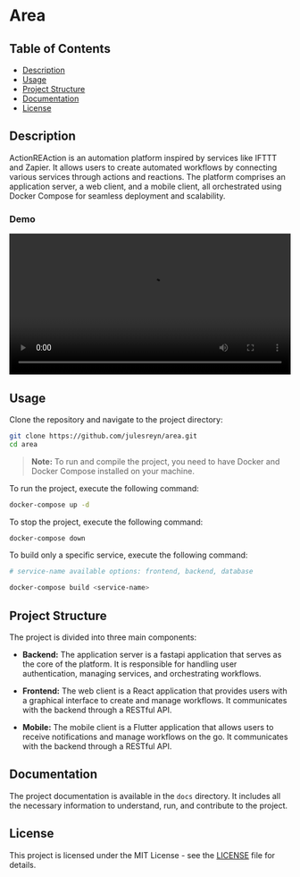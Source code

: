 # Area

## Table of Contents

- [Description](#description)
- [Usage](#usage)
- [Project Structure](#project-structure)
- [Documentation](#documentation)
- [License](#license)

## Description

ActionREAction is an automation platform inspired by services like IFTTT and Zapier. It allows users to create automated workflows by connecting various services through actions and reactions. The platform comprises an application server, a web client, and a mobile client, all orchestrated using Docker Compose for seamless deployment and scalability.


### Demo

<video width="100%" controls>
  <source src="https://github.com/My-bro/area-axel-londas/raw/main/asset/Make_Applet.mp4" type="video/mp4">
  Your browser does not support the video tag.
</video>

## Usage

Clone the repository and navigate to the project directory:

```bash
git clone https://github.com/julesreyn/area.git
cd area
```

> **Note:** To run and compile the project, you need to have Docker and Docker Compose installed on your machine.

To run the project, execute the following command:

```bash
docker-compose up -d
```

To stop the project, execute the following command:

```bash
docker-compose down
```

To build only a specific service, execute the following command:

```bash
# service-name available options: frontend, backend, database

docker-compose build <service-name>

```

## Project Structure

The project is divided into three main components:

- **Backend:** The application server is a fastapi application that serves as the core of the platform. It is responsible for handling user authentication, managing services, and orchestrating workflows.

- **Frontend:** The web client is a React application that provides users with a graphical interface to create and manage workflows. It communicates with the backend through a RESTful API.

- **Mobile:** The mobile client is a Flutter application that allows users to receive notifications and manage workflows on the go. It communicates with the backend through a RESTful API.

## Documentation

The project documentation is available in the `docs` directory. It includes all the necessary information to understand, run, and contribute to the project.

## License

This project is licensed under the MIT License - see the [LICENSE](LICENSE) file for details.
